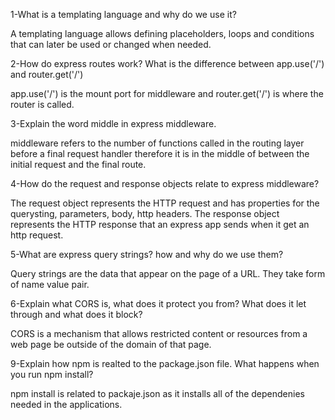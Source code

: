 1-What is a templating language and why do we use it?

A templating language allows defining placeholders, loops and conditions that can later be used or changed when needed.

2-How do express routes work? What is the difference between app.use('/') and router.get('/')

app.use('/') is the mount port for middleware and router.get('/') is where the router is called.

3-Explain the word middle in express middleware.

middleware refers to the number of functions called in the routing layer before a final request handler therefore it is in the middle of between the initial request and the final route.

4-How do the request and response objects relate to express middleware?

The request object represents the HTTP request and has properties for the querysting, parameters, body, http headers.  The response object represents the HTTP response that an express app sends when it get an http request.

5-What are express query strings? how and why do we use them?

Query strings are the data that appear on the page of a URL. They take form of name value pair.

6-Explain what CORS is, what does it protect you from? What does it let through and what does it block?

CORS is a mechanism that allows restricted content or resources from a web page be outside of the domain of that page.

9-Explain how npm is realted to the package.json file. What happens when you run npm install?

npm install is related to packaje.json as it installs all of the dependenies needed in the applications.